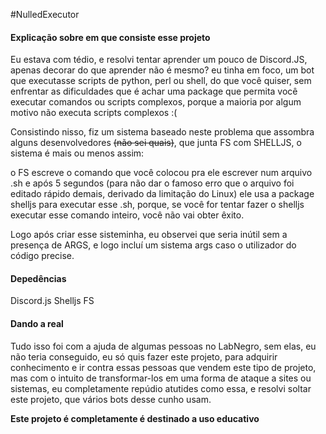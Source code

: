#NulledExecutor
#### Explicação sobre em que consiste esse projeto
Eu estava com tédio, e resolvi  tentar aprender um pouco de Discord.JS, apenas decorar do que aprender não é mesmo? eu tinha em foco, um bot que executasse scripts de python, perl ou shell, do que você quiser, sem enfrentar as dificuldades que é achar uma package que permita você executar comandos ou scripts complexos, porque a maioria por algum motivo não executa scripts complexos :(

Consistindo nisso, fiz um sistema baseado neste problema que assombra alguns desenvolvedores ~~(não sei quais)~~, que junta FS com SHELLJS, o sistema é mais ou menos assim:

o FS escreve o comando que você colocou pra ele escrever num arquivo .sh
e após 5 segundos (para não dar o famoso erro que o arquivo foi editado rápido demais, derivado da limitação do Linux) ele usa a package shelljs para executar esse .sh, porque, se você for tentar fazer o shelljs executar esse comando inteiro, você não vai obter êxito.

Logo após criar esse sisteminha, eu observei que seria inútil sem a presença de ARGS, e logo incluí um sistema args caso o utilizador do código precise.

#### Depedências
Discord.js
Shelljs
FS
#### Dando a real
Tudo isso foi com a ajuda de algumas pessoas no LabNegro, sem elas, eu não teria conseguido, eu só quis fazer este projeto, para adquirir conhecimento e ir contra essas pessoas que vendem este tipo de projeto, mas com o intuito de transformar-los em uma forma de ataque a sites ou sistemas, eu completamente repúdio atutides como essa, e resolvi soltar este projeto, que vários bots desse cunho usam.

**Este projeto é completamente é destinado a uso educativo**
